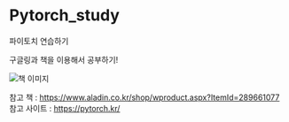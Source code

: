 # Pytorch_study

파이토치 연습하기

구글링과 책을 이용해서 공부하기!

![책 이미지](https://image.aladin.co.kr/product/28966/10/cover500/k262836721_1.jpg)

참고 책 : https://www.aladin.co.kr/shop/wproduct.aspx?ItemId=289661077
참고 사이트 : https://pytorch.kr/
